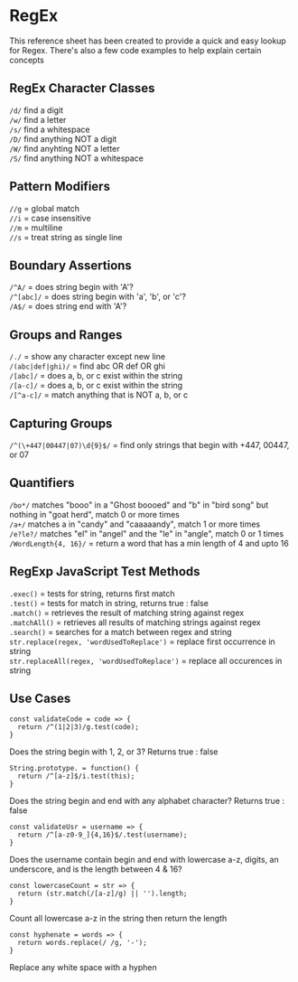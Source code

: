 # RegEx
This reference sheet has been created to provide a quick and easy lookup for Regex. There's also a few code examples to help explain certain concepts

## RegEx Character Classes

```/d/``` find a digit<br>
```/w/``` find a letter<br>
```/s/``` find a whitespace<br>
```/D/``` find anything NOT a digit<br>
```/W/``` find anyhting NOT a letter<br>
```/S/``` find anything NOT a whitespace<br>

## Pattern Modifiers

```//g``` = global match<br>
```//i``` = case insensitive<br>
```//m``` = multiline<br>
```//s``` = treat string as single line<br>

## Boundary Assertions

```/^A/``` = does string begin with 'A'?<br>
```/^[abc]/``` = does string begin with 'a', 'b', or 'c'?<br>
```/A$/``` = does string end with 'A'?<br>

## Groups and Ranges

```/./``` = show any character except new line<br>
```/(abc|def|ghi)/``` = find abc OR def OR ghi<br>
```/[abc]/``` = does a, b, or c exist within the string<br>
```/[a-c]/``` = does a, b, or c exist within the string<br>
```/[^a-c]/``` = match anything that is NOT a, b, or c<br>

## Capturing Groups
```/^(\+447|00447|07)\d{9}$/``` = find only strings that begin with +447, 00447, or 07

## Quantifiers
```/bo*/``` matches "booo" in a "Ghost boooed" and "b" in "bird song" but nothing in "goat herd", match 0 or more times<br>
```/a+/``` matches a in "candy" and "caaaaandy", match 1 or more times<br>
```/e?le?/``` matches "el" in "angel" and the "le" in "angle", match 0 or 1 times<br>
```/WordLength{4, 16}/``` = return a word that has a min length of 4 and upto 16<br>

## RegExp JavaScript Test Methods

```.exec()``` = tests for string, returns first match<br>
```.test()``` = tests for match in string, returns true : false<br>
```.match()``` = retrieves the result of matching string against regex<br>
```.matchAll()``` = retrieves all results of matching strings against regex<br>
```.search()``` = searches for a match between regex and string<br>
```str.replace(regex, 'wordUsedToReplace')``` = replace first occurrence in string<br>
```str.replaceAll(regex, 'wordUsedToReplace')``` = replace all occurences in string<br>

## Use Cases
```
const validateCode = code => {
  return /^(1|2|3)/g.test(code);
}
```
Does the string begin with 1, 2, or 3? Returns true : false
```
String.prototype. = function() {
  return /^[a-z]$/i.test(this);
}
```
Does the string begin and end with any alphabet character? Returns true : false
```
const validateUsr = username => {
  return /^[a-z0-9_]{4,16}$/.test(username);
}
```
Does the username contain begin and end with lowercase a-z, digits, an underscore, and is the length between 4 & 16?
```
const lowercaseCount = str => {
  return (str.match(/[a-z]/g) || '').length;
}
```
Count all lowercase a-z in the string then return the length

```
const hyphenate = words => {
  return words.replace(/ /g, '-');
}
```
Replace any white space with a hyphen
